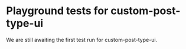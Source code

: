 # Playground tests for custom-post-type-ui
We are still awaiting the first test run for custom-post-type-ui.
